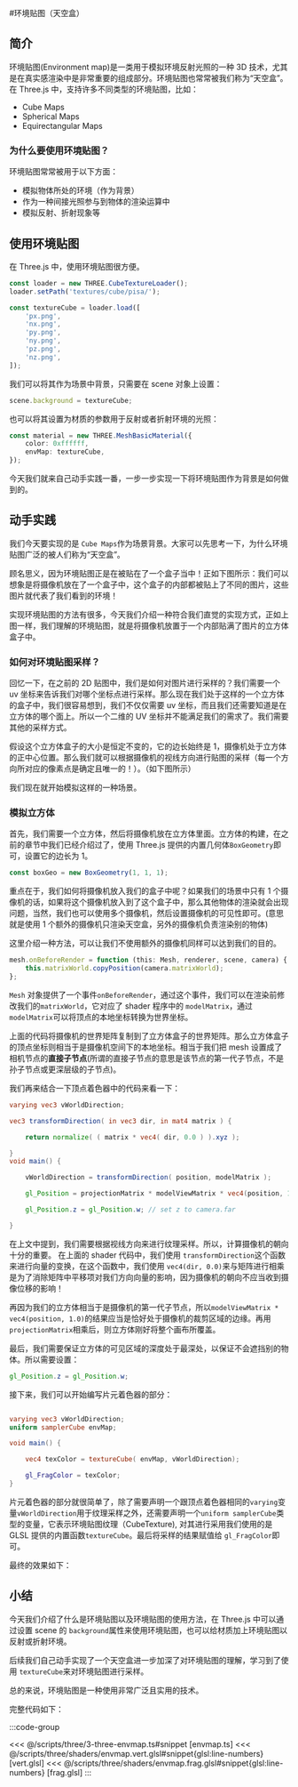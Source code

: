 #环境贴图（天空盒）

## 简介

环境贴图(Environment map)是一类用于模拟环境反射光照的一种 3D 技术，尤其是在真实感渲染中是非常重要的组成部分。环境贴图也常常被我们称为“天空盒”。在 Three.js 中，支持许多不同类型的环境贴图，比如：

-   Cube Maps
-   Spherical Maps
-   Equirectangular Maps

### 为什么要使用环境贴图？

环境贴图常常被用于以下方面：

-   模拟物体所处的环境（作为背景）
-   作为一种间接光照参与到物体的渲染运算中
-   模拟反射、折射现象等

## 使用环境贴图

在 Three.js 中，使用环境贴图很方便。

```ts
const loader = new THREE.CubeTextureLoader();
loader.setPath('textures/cube/pisa/');

const textureCube = loader.load([
    'px.png',
    'nx.png',
    'py.png',
    'ny.png',
    'pz.png',
    'nz.png',
]);
```

我们可以将其作为场景中背景，只需要在 scene 对象上设置：

```ts
scene.background = textureCube;
```

也可以将其设置为材质的参数用于反射或者折射环境的光照：

```ts
const material = new THREE.MeshBasicMaterial({
    color: 0xffffff,
    envMap: textureCube,
});
```

今天我们就来自己动手实践一番，一步一步实现一下将环境贴图作为背景是如何做到的。

## 动手实践

我们今天要实现的是 `Cube Maps`作为场景背景。大家可以先思考一下，为什么环境贴图广泛的被人们称为“天空盒”。

顾名思义，因为环境贴图正是在被贴在了一个盒子当中！正如下图所示：我们可以想象是将摄像机放在了一个盒子中，这个盒子的内部都被贴上了不同的图片，这些图片就代表了我们看到的环境！

<ImgContainer :srcs="['/img/three-example/skybox.png']"/>

实现环境贴图的方法有很多，今天我们介绍一种符合我们直觉的实现方式，正如上图一样，我们理解的环境贴图，就是将摄像机放置于一个内部贴满了图片的立方体盒子中。

### 如何对环境贴图采样？

回忆一下，在之前的 2D 贴图中，我们是如何对图片进行采样的？我们需要一个 uv 坐标来告诉我们对哪个坐标点进行采样。那么现在我们处于这样的一个立方体的盒子中，我们很容易想到，我们不仅仅需要 uv 坐标，而且我们还需要知道是在立方体的哪个面上。所以一个二维的 UV 坐标并不能满足我们的需求了。我们需要其他的采样方式。

假设这个立方体盒子的大小是恒定不变的，它的边长始终是 1，摄像机处于立方体的正中心位置。那么我们就可以根据摄像机的视线方向进行贴图的采样（每一个方向所对应的像素点是确定且唯一的！）。（如下图所示）

<ImgContainer :srcs="['/img/three-example/cubesampler.png']"/>

我们现在就开始模拟这样的一种场景。

### 模拟立方体

首先，我们需要一个立方体，然后将摄像机放在立方体里面。立方体的构建，在之前的章节中我们已经介绍过了，使用 Three.js 提供的内置几何体`BoxGeometry`即可，设置它的边长为 1。

```ts
const boxGeo = new BoxGeometry(1, 1, 1);
```

重点在于，我们如何将摄像机放入我们的盒子中呢？如果我们的场景中只有 1 个摄像机的话，如果将这个摄像机放入到了这个盒子中，那么其他物体的渲染就会出现问题，当然，我们也可以使用多个摄像机，然后设置摄像机的可见性即可。(意思就是使用 1 个额外的摄像机只渲染天空盒，另外的摄像机负责渲染别的物体)

这里介绍一种方法，可以让我们不使用额外的摄像机同样可以达到我们的目的。

```ts
mesh.onBeforeRender = function (this: Mesh, renderer, scene, camera) {
    this.matrixWorld.copyPosition(camera.matrixWorld);
};
```

`Mesh` 对象提供了一个事件`onBeforeRender`，通过这个事件，我们可以在渲染前修改我们的`matrixWorld`，它对应了 shader 程序中的 `modelMatrix`，通过 `modelMatrix`可以将顶点的本地坐标转换为世界坐标。

上面的代码将摄像机的世界矩阵复制到了立方体盒子的世界矩阵。那么立方体盒子的顶点坐标则相当于是摄像机空间下的本地坐标。相当于我们把 mesh 设置成了相机节点的**直接子节点**(所谓的直接子节点的意思是该节点的第一代子节点，不是孙子节点或更深层级的子节点)。

我们再来结合一下顶点着色器中的代码来看一下：

```glsl
varying vec3 vWorldDirection;

vec3 transformDirection( in vec3 dir, in mat4 matrix ) {

	return normalize( ( matrix * vec4( dir, 0.0 ) ).xyz );

}
void main() {

	vWorldDirection = transformDirection( position, modelMatrix );

	gl_Position = projectionMatrix * modelViewMatrix * vec4(position, 1.0);

	gl_Position.z = gl_Position.w; // set z to camera.far

}
```

在上文中提到，我们需要根据视线方向来进行纹理采样。所以，计算摄像机的朝向十分的重要。 在上面的 shader 代码中，我们使用 `transformDirection`这个函数来进行向量的变换，在这个函数中，我们使用 `vec4(dir, 0.0)`来与矩阵进行相乘是为了消除矩阵中平移项对我们方向向量的影响，因为摄像机的朝向不应当收到摄像位移的影响！

再因为我们的立方体相当于是摄像机的第一代子节点，所以`modelViewMatrix * vec4(position, 1.0)`的结果应当是恰好处于摄像机的裁剪区域的边缘。再用`projectionMatrix`相乘后，则立方体刚好将整个画布所覆盖。

最后，我们需要保证立方体的可见区域的深度处于最深处，以保证不会遮挡别的物体。所以需要设置：

```glsl
gl_Position.z = gl_Position.w;
```

接下来，我们可以开始编写片元着色器的部分：

```glsl

varying vec3 vWorldDirection;
uniform samplerCube envMap;

void main() {

	vec4 texColor = textureCube( envMap, vWorldDirection);

	gl_FragColor = texColor;
}

```

片元着色器的部分就很简单了，除了需要声明一个跟顶点着色器相同的`varying`变量`vWorldDirection`用于纹理采样之外，还需要声明一个`uniform samplerCube`类型的变量，它表示环境贴图纹理（CubeTexture), 对其进行采用我们使用的是 GLSL 提供的内置函数`textureCube`。最后将采样的结果赋值给 `gl_FragColor`即可。

最终的效果如下：
<ThreeEnvMap/>

## 小结

今天我们介绍了什么是环境贴图以及环境贴图的使用方法，在 Three.js 中可以通过设置 scene 的 `background`属性来使用环境贴图，也可以给材质加上环境贴图以反射或折射环境。

后续我们自己动手实现了一个天空盒进一步加深了对环境贴图的理解，学习到了使用 `textureCube`来对环境贴图进行采样。

总的来说，环境贴图是一种使用非常广泛且实用的技术。

完整代码如下：

:::code-group

<<< @/scripts/three/3-three-envmap.ts#snippet [envmap.ts]
<<< @/scripts/three/shaders/envmap.vert.glsl#snippet{glsl:line-numbers} [vert.glsl]
<<< @/scripts/three/shaders/envmap.frag.glsl#snippet{glsl:line-numbers} [frag.glsl]
:::

